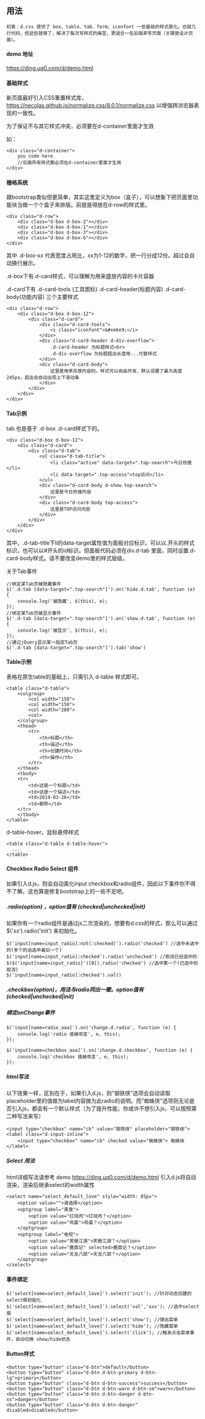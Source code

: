 

## 用法

```
初衷：d.css 提供了 box、table、tab、form、iconfont 一些基础的样式美化。也就几行代码，但这些就够了，解决了每次写样式的痛苦，更适合一名后端来写页面（关键是设计页面）。
```

#### demo 地址
https://ding.uq0.com/d/demo.html

#### 基础样式

新页面最好引入CSS重置样式库，https://necolas.github.io/normalize.css/8.0.1/normalize.css 以增强跨浏览器表现的一致性。



为了保证不与其它样式冲突，必须要在d-container里面才生效

如：

```
<div class="d-container">
    you code here
    //后面所有样式都必须在d-container里面才生效
</div>
```

#### 栅格系统

跟bootstrap类似但更简单，其实这里定义为box（盒子），可以想象下把页面里功能块当做一个个盒子来排版。前提是得放在d-row的样式里。

```
<div class="d-row">
    <div class="d-box d-box-2"></div>
    <div class="d-box d-box-1"></div>
    <div class="d-box d-box-3"></div>
    <div class="d-box d-box-6"></div>
</div>
```

其中 .d-box-xx 代表宽度占用比，xx为1-12的数字，把一行分成12份。超过会自动换行展示。

.d-box下有.d-card样式，可以理解为用来盛放内容的卡片容器

.d-card下有 .d-card-tools (工具图标) .d-card-header(标题内容) .d-card-body(功能内容) 三个主要样式

```
<div class="d-row">
    <div class="d-box d-box-12">
        <div class="d-card">
        	<div class="d-card-tools">
        		<i class="iconfont">&#xe6e9;</i>
        	</div>
            <div class="d-card-header d-div-overflow">
                .d-card-header 为标题样式<br>
                .d-div-overflow 为标题超出长度用...代替样式
            </div>
            <div class="d-card-body">
                这里是用来存放内容的。样式可以自由开发，默认设置了最大高度245px，超出会自动出现上下滚动条
            </div>
        </div>
    </div>
</div>
```



#### Tab示例

tab 也是基于 .d-box .d-card样式下的。

```
<div class="d-box d-box-12">
    <div class="d-card">
        <div class="d-tab">
            <ul class="d-tab-title">
                <li class="active" data-target=".top-search">今日热搜</li>
                <li data-target=".top-access">top访问</li>
            </ul>
            <div class="d-card-body d-show top-search">
            	这里是今日热搜内容
            </div>
            <div class="d-card-body top-access">
            	这里是TOP访问内容
            </div>
        </div>
    </div>
</div>
```

其中，.d-tab-title下li的data-target属性值为面板对应标识，可以以.开头的样式标识，也可以以#开头的id标识。但面板代码必须在div.d-tab 里面，同时设置.d-card-body样式。请不要改变demo里的样式层级。

关于Tab事件

```
//绑定某Tab页被隐藏事件
$('.d-tab [data-target=".top-search"]').on('hide.d.tab', function (e) {
	console.log('被隐藏', $(this), e);
});
//绑定某Tab页被显示事件
$('.d-tab [data-target=".top-search"]').on('show.d.tab', function (e) {
    console.log('被显示', $(this), e);
});
//通过jQuery显示某一指定Tab页
$('.d-tab [data-target=".top-search"]').tab('show')

```





#### Table示例

表格在原生table的基础上，只需引入 d-table 样式即可。

```
<table class="d-table">
    <colgroup>
        <col width="150">
        <col width="150">
        <col width="200">
        <col>
    </colgroup>
    <thead>
        <tr>
            <th>标题</th>
            <th>描述</th>
            <th>创建时间</th>
            <th>操作</th>
        </tr>
    </thead>
    <tbody>
    <tr>
        <td>这是一个标题</td>
        <td>这是一个描述</td>
        <td>2019-03-26</td>
        <td>删除</td>
    </tr>
    </tbody>
</table>
```

d-table-hover，鼠标悬停样式

```
<table class="d-table d-table-hover">
  ...
</table>
```

#### Checkbox Radio Select 组件

如果引入d.js，则会自动美化input checkbox和radio组件，因此以下事件你不得不了解。这也算是修复bootstrap上的一些不足吧。

##### .radio(option) ，option值有 (checked|unchecked|init)

如果你有一个radio组件是通过js二次渲染的，想要有d.css的样式，那么可以通过 $('xx').radio('init') 来初始化。

```
$('input[name=input_radio]:not(:checked)').radio('checked') //选中未选中的(多个的话选中最后一个)
$('input[name=input_radio]:checked').radio('unchecked') //取消已经选中的
$($('input[name=input_radio]')[0]).radio('checked') //选中第一个(已选中则取消)
$('input[name=input_radio]:checked').val()
```

##### .checkbox(option)，用法与radio同出一辙。option值有 (checked|unchecked|init)

##### 绑定onChange事件

```
$('input[name=radio_aaa]').on('change.d.radio', function (e) {
    console.log('radio 值被改变', e, this);
});

$('input[name=checkbox_aaa]').on('change.d.checkbox', function (e) {
    console.log('checkbox 值被改变', e, this);
});
```

##### html写法

以下效果一样，区别在于，如果引入d.js，则"钢铁侠"选项会自动读取placeholder里的值做为label内容做为此radio的说明。而"蜘蛛侠"选项则无论是否引入js，都会有一个默认样式（为了提升性能，你或许不想引入js，可以按照第二种写法来写）

```
<input type="checkbox" name="cb" value="钢铁侠" placeholder="钢铁侠">
<label class="d-input-inline">
    <input type="checkbox" name="cb" checked value="蜘蛛侠"> 蜘蛛侠
</label>
```

##### Select 用法

html详细写法请参考 demo https://ding.uq0.com/d/demo.html
引入d.js将自动渲染，渲染后继承select的width属性
```
<select name="select_default_love" style="width: 85px">
    <option value="">请选择</option>
    <optgroup label="美食">
        <option value="红烧肉">红烧肉？</option>
        <option value="鸡蛋">鸡蛋？</option>
    </optgroup>
    <optgroup label="电视">
        <option value="笑傲江湖">笑傲江湖？</option>
        <option value="鹿鼎记" selected>鹿鼎记？</option>
        <option value="天龙八部">天龙八部？</option>
    </optgroup>
</select>
```
#### 事件绑定
```
$('select[name=select_default_love]').select('init'); //针对动态创建的select框初始化
$('select[name=select_default_love]').select('val','xxx'); //选中select值
$('select[name=select_default_love]').select('show'); //弹出菜单
$('select[name=select_default_love]').select('hide'); //隐藏菜单
$('select[name=select_default_love]').select('click'); //触发点击菜单事件，自动切换 show/hide状态
```

#### Button样式

```
<button type="button" class="d-btn">default</button>
<button type="button" class="d-btn d-btn-primary d-btn-lg">primary</button>
<button type="button" class="d-btn d-btn-success">success</button>
<button type="button" class="d-btn d-btn-warn d-btn-sm">warn</button>
<button type="button" class="d-btn d-btn-danger d-btn-xs">danger</button>
<button type="button" class="d-btn d-btn-danger" disabled>disabled</button>
```













